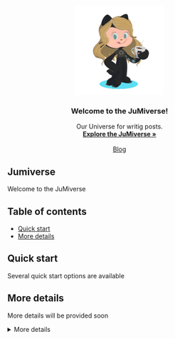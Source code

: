 <p align="center">
  <a href="https://getbootstrap.com/">
    <img src="JuMiverse.PNG" alt="JuMiverse logo" width="200" height="200">
  </a>
</p>

<h3 align="center">Welcome to the JuMiverse!</h3>

<p align="center">
  Our Universe for writig posts.
  <br>
  <a href="https://mariaseltmann.github.io/"><strong>Explore the JuMiverse »</strong></a>
  <br>
  <br>
  <a href="https://blog.umiverse.com/">Blog</a>
</p>


## Jumiverse 
Welcome to the JuMiverse


## Table of contents

- [Quick start](#quick-start)
- [More details](#more-details)


## Quick start

Several quick start options are available


## More details

More details will be provided soon

<details>
  <summary>More details</summary>

  ```up to come

</details>

## Creators

**Maria Seltmann**

**Jergen Ganzenmueller**
